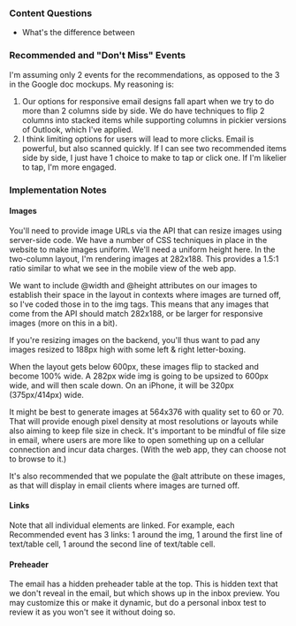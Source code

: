 ### Content Questions

* What's the difference between

### Recommended and "Don't Miss" Events

I'm assuming only 2 events for the recommendations, as opposed to the 3 in the Google doc mockups. My reasoning is:

1. Our options for responsive email designs fall apart when we try to do more than 2 columns side by side. We do have techniques to flip 2 columns into stacked items while supporting columns in pickier versions of Outlook, which I've applied.
2. I think limiting options for users will lead to more clicks. Email is powerful, but also scanned quickly. If I can see two recommended items side by side, I just have 1 choice to make to tap or click one. If I'm likelier to tap, I'm more engaged.

### Implementation Notes

#### Images

You'll need to provide image URLs via the API that can resize images using server-side code. We have a number of CSS techniques in place in the website to make images uniform. We'll need a uniform height here. In the two-column layout, I'm rendering images at 282x188. This provides a 1.5:1 ratio similar to what we see in the mobile view of the web app.

We want to include @width and @height attributes on our images to establish their space in the layout in contexts where images are turned off, so I've coded those in to the img tags. This means that any images that come from the API should match 282x188, or be larger for responsive images (more on this in a bit).

If you're resizing images on the backend, you'll thus want to pad any images resized to 188px high with some left & right letter-boxing.

When the layout gets below 600px, these images flip to stacked and become 100% wide. A 282px wide img is going to be upsized to 600px wide, and will then scale down. On an iPhone, it will be 320px (375px/414px) wide.

It might be best to generate images at 564x376 with quality set to 60 or 70. That will provide enough pixel density at most resolutions or layouts while also aiming to keep file size in check. It's important to be mindful of file size in email, where users are more like to open something up on a cellular connection and incur data charges. (With the web app, they can choose not to browse to it.)

It's also recommended that we populate the @alt attribute on these images, as that will display in email clients where images are turned off.

#### Links

Note that all individual elements are linked. For example, each Recommended event has 3 links: 1 around the img, 1 around the first line of text/table cell, 1 around the second line of text/table cell.

#### Preheader

The email has a hidden preheader table at the top. This is hidden text that we don't reveal in the email, but which shows up in the inbox preview. You may customize this or make it dynamic, but do a personal inbox test to review it as you won't see it without doing so.